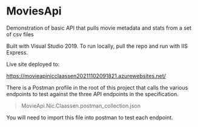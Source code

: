 # MoviesApi
Demonstration of basic API that pulls movie metadata and stats from a set of csv files

Built with Visual Studio 2019. To run locally, pull the repo and run with IIS Express.

Live site deployed to:

https://movieapinicclaassen20211102091821.azurewebsites.net/

There is a Postman profile in the root of this project that calls the various endpoints to test against the three API endpoints in the specification.

> MovieApi.Nic.Claassen.postman_collection.json

You will need to import this file into postman to test each endpoint.
